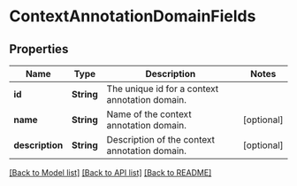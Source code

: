 # ContextAnnotationDomainFields

## Properties
Name | Type | Description | Notes
------------ | ------------- | ------------- | -------------
**id** | **String** | The unique id for a context annotation domain. | 
**name** | **String** | Name of the context annotation domain. | [optional] 
**description** | **String** | Description of the context annotation domain. | [optional] 

[[Back to Model list]](../README.md#documentation-for-models) [[Back to API list]](../README.md#documentation-for-api-endpoints) [[Back to README]](../README.md)


